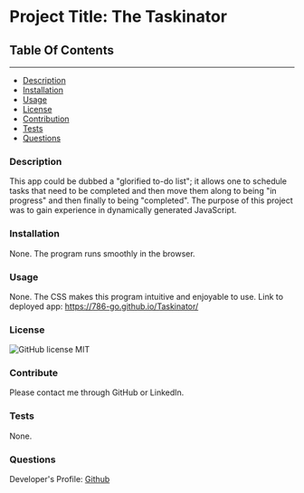 
# Project Title: The Taskinator

## Table Of Contents
----------------------
* [Description](#description)
* [Installation](#installation)
* [Usage](#usage)
* [License](#license)
* [Contribution](#contribution)
* [Tests](#test)
* [Questions](#questions)



### Description
This app could be dubbed a "glorified to-do list"; it allows one to schedule tasks that need to be completed and then move them along to being "in progress" and then finally to being "completed". The purpose of this project was to gain experience in dynamically generated JavaScript. 

### Installation
None. The program runs smoothly in the browser. 

### Usage
None. The CSS makes this program intuitive and enjoyable to use. 
Link to deployed app: https://786-go.github.io/Taskinator/

### License
![GitHub license](https://img.shields.io/badge/license-MIT-green.svg)
MIT

### Contribute
Please contact me through GitHub or LinkedIn. 

### Tests
None. 

### Questions
Developer's Profile:
[Github](https://github.com/786-go)

    
